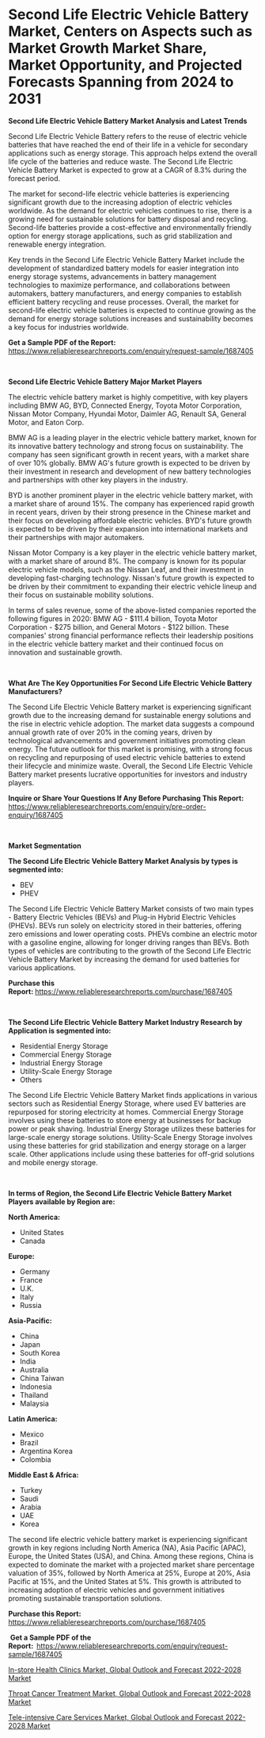<p><h1>Second Life Electric Vehicle Battery Market, Centers on Aspects such as Market Growth Market Share, Market Opportunity, and Projected Forecasts Spanning from 2024 to 2031</h1></p><p><strong>Second Life Electric Vehicle Battery Market Analysis and Latest Trends</strong></p>
<p><p>Second Life Electric Vehicle Battery refers to the reuse of electric vehicle batteries that have reached the end of their life in a vehicle for secondary applications such as energy storage. This approach helps extend the overall life cycle of the batteries and reduce waste. The Second Life Electric Vehicle Battery Market is expected to grow at a CAGR of 8.3% during the forecast period.</p><p>The market for second-life electric vehicle batteries is experiencing significant growth due to the increasing adoption of electric vehicles worldwide. As the demand for electric vehicles continues to rise, there is a growing need for sustainable solutions for battery disposal and recycling. Second-life batteries provide a cost-effective and environmentally friendly option for energy storage applications, such as grid stabilization and renewable energy integration.</p><p>Key trends in the Second Life Electric Vehicle Battery Market include the development of standardized battery models for easier integration into energy storage systems, advancements in battery management technologies to maximize performance, and collaborations between automakers, battery manufacturers, and energy companies to establish efficient battery recycling and reuse processes. Overall, the market for second-life electric vehicle batteries is expected to continue growing as the demand for energy storage solutions increases and sustainability becomes a key focus for industries worldwide.</p></p>
<p><strong>Get a Sample PDF of the Report:&nbsp;</strong> <a href="https://www.reliableresearchreports.com/enquiry/request-sample/1687405">https://www.reliableresearchreports.com/enquiry/request-sample/1687405</a></p>
<p>&nbsp;</p>
<p><strong>Second Life Electric Vehicle Battery Major Market Players</strong></p>
<p><p>The electric vehicle battery market is highly competitive, with key players including BMW AG, BYD, Connected Energy, Toyota Motor Corporation, Nissan Motor Company, Hyundai Motor, Daimler AG, Renault SA, General Motor, and Eaton Corp.</p><p>BMW AG is a leading player in the electric vehicle battery market, known for its innovative battery technology and strong focus on sustainability. The company has seen significant growth in recent years, with a market share of over 10% globally. BMW AG's future growth is expected to be driven by their investment in research and development of new battery technologies and partnerships with other key players in the industry.</p><p>BYD is another prominent player in the electric vehicle battery market, with a market share of around 15%. The company has experienced rapid growth in recent years, driven by their strong presence in the Chinese market and their focus on developing affordable electric vehicles. BYD's future growth is expected to be driven by their expansion into international markets and their partnerships with major automakers.</p><p>Nissan Motor Company is a key player in the electric vehicle battery market, with a market share of around 8%. The company is known for its popular electric vehicle models, such as the Nissan Leaf, and their investment in developing fast-charging technology. Nissan's future growth is expected to be driven by their commitment to expanding their electric vehicle lineup and their focus on sustainable mobility solutions.</p><p>In terms of sales revenue, some of the above-listed companies reported the following figures in 2020: BMW AG - $111.4 billion, Toyota Motor Corporation - $275 billion, and General Motors - $122 billion. These companies' strong financial performance reflects their leadership positions in the electric vehicle battery market and their continued focus on innovation and sustainable growth.</p></p>
<p>&nbsp;</p>
<p><strong>What Are The Key Opportunities For Second Life Electric Vehicle Battery Manufacturers?</strong></p>
<p><p>The Second Life Electric Vehicle Battery market is experiencing significant growth due to the increasing demand for sustainable energy solutions and the rise in electric vehicle adoption. The market data suggests a compound annual growth rate of over 20% in the coming years, driven by technological advancements and government initiatives promoting clean energy. The future outlook for this market is promising, with a strong focus on recycling and repurposing of used electric vehicle batteries to extend their lifecycle and minimize waste. Overall, the Second Life Electric Vehicle Battery market presents lucrative opportunities for investors and industry players.</p></p>
<p><strong>Inquire or Share Your Questions If Any Before Purchasing This Report:</strong> <a href="https://www.reliableresearchreports.com/enquiry/pre-order-enquiry/1687405">https://www.reliableresearchreports.com/enquiry/pre-order-enquiry/1687405</a></p>
<p>&nbsp;</p>
<p><strong>Market Segmentation</strong></p>
<p><strong>The Second Life Electric Vehicle Battery Market Analysis by types is segmented into:</strong></p>
<p><ul><li>BEV</li><li>PHEV</li></ul></p>
<p><p>The Second Life Electric Vehicle Battery Market consists of two main types - Battery Electric Vehicles (BEVs) and Plug-in Hybrid Electric Vehicles (PHEVs). BEVs run solely on electricity stored in their batteries, offering zero emissions and lower operating costs. PHEVs combine an electric motor with a gasoline engine, allowing for longer driving ranges than BEVs. Both types of vehicles are contributing to the growth of the Second Life Electric Vehicle Battery Market by increasing the demand for used batteries for various applications.</p></p>
<p><strong>Purchase this Report:&nbsp;</strong><a href="https://www.reliableresearchreports.com/purchase/1687405">https://www.reliableresearchreports.com/purchase/1687405</a></p>
<p>&nbsp;</p>
<p><strong>The Second Life Electric Vehicle Battery Market Industry Research by Application is segmented into:</strong></p>
<p><ul><li>Residential Energy Storage</li><li>Commercial Energy Storage</li><li>Industrial Energy Storage</li><li>Utility-Scale Energy Storage</li><li>Others</li></ul></p>
<p><p>The Second Life Electric Vehicle Battery Market finds applications in various sectors such as Residential Energy Storage, where used EV batteries are repurposed for storing electricity at homes. Commercial Energy Storage involves using these batteries to store energy at businesses for backup power or peak shaving. Industrial Energy Storage utilizes these batteries for large-scale energy storage solutions. Utility-Scale Energy Storage involves using these batteries for grid stabilization and energy storage on a larger scale. Other applications include using these batteries for off-grid solutions and mobile energy storage.</p></p>
<p>&nbsp;</p>
<p><strong>In terms of Region, the Second Life Electric Vehicle Battery Market Players available by Region are:</strong></p>
<p>
    <p> <strong> North America: </strong>
        <ul>
            <li>United States</li>
            <li>Canada</li>
        </ul>
        </p> 
    <p> <strong> Europe: </strong>
        <ul>
            <li>Germany</li>
            <li>France</li>
            <li>U.K.</li>
            <li>Italy</li>
            <li>Russia</li>
        </ul>
        </p> 
    <p> <strong> Asia-Pacific: </strong>
        <ul>
            <li>China</li>
            <li>Japan</li>
            <li>South Korea</li>
            <li>India</li>
            <li>Australia</li>
            <li>China Taiwan</li>
            <li>Indonesia</li>
            <li>Thailand</li>
            <li>Malaysia</li>
        </ul>
        </p> 
    <p> <strong> Latin America: </strong>
        <ul>
            <li>Mexico</li>
            <li>Brazil</li>
            <li>Argentina Korea</li>
            <li>Colombia</li>
        </ul>
        </p> 
    <p> <strong> Middle East & Africa: </strong>
        <ul>
            <li>Turkey</li>
            <li>Saudi</li>
            <li>Arabia</li>
            <li>UAE</li>
            <li>Korea</li>
        </ul>
    </p>
    </p>
<p><p>The second life electric vehicle battery market is experiencing significant growth in key regions including North America (NA), Asia Pacific (APAC), Europe, the United States (USA), and China. Among these regions, China is expected to dominate the market with a projected market share percentage valuation of 35%, followed by North America at 25%, Europe at 20%, Asia Pacific at 15%, and the United States at 5%. This growth is attributed to increasing adoption of electric vehicles and government initiatives promoting sustainable transportation solutions.</p></p>
<p><strong>Purchase this Report: </strong><a href="https://www.reliableresearchreports.com/purchase/1687405">https://www.reliableresearchreports.com/purchase/1687405</a></p>
<p>&nbsp;<strong>Get a Sample PDF of the Report:&nbsp;&nbsp;</strong><a href="https://www.reliableresearchreports.com/enquiry/request-sample/1687405">https://www.reliableresearchreports.com/enquiry/request-sample/1687405</a></p>
<p><strong></strong></p>
<p><p><a href="https://view.publitas.com/reportprime-1/in-store-health-clinics-market-global-outlook-and-forecast-2022-2028-market-insights-market-players-and-forecast-till-2030/">In-store Health Clinics Market, Global Outlook and Forecast 2022-2028 Market</a></p><p><a href="https://view.publitas.com/reportprime-1/throat-cancer-treatment-market-global-outlook-and-forecast-2022-2028-market-size-2023-2030-global-industrial-analysis-key-geographical-regions-market-share-top-key-players-product-types-and-forecast-research-report/">Throat Cancer Treatment Market, Global Outlook and Forecast 2022-2028 Market</a></p><p><a href="https://view.publitas.com/reportprime-1/tele-intensive-care-services-market-global-outlook-and-forecast-2022-2028-market-insights-market-players-and-forecast-till-2030/">Tele-intensive Care Services Market, Global Outlook and Forecast 2022-2028 Market</a></p></p>
